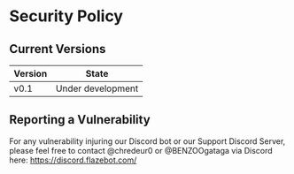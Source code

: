 # Security Policy

## Current Versions

|Version|State|
|-------|------------------|
|v0.1|Under development|

## Reporting a Vulnerability

For any vulnerability injuring our Discord bot or our Support Discord Server, please feel free to contact @chredeur0 or @BENZOOgataga via Discord here: https://discord.flazebot.com/
